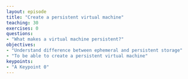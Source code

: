 ```yaml
---
layout: episode
title: "Create a persistent virtual machine"
teaching: 30
exercises: 0
questions:
- "What makes a virtual machine persistent?"
objectives:
- "Understand difference between ephemeral and persistent storage"
- "To be able to create a persistent virtual machine"
keypoints:
- "A Keypoint 0"
---
```

